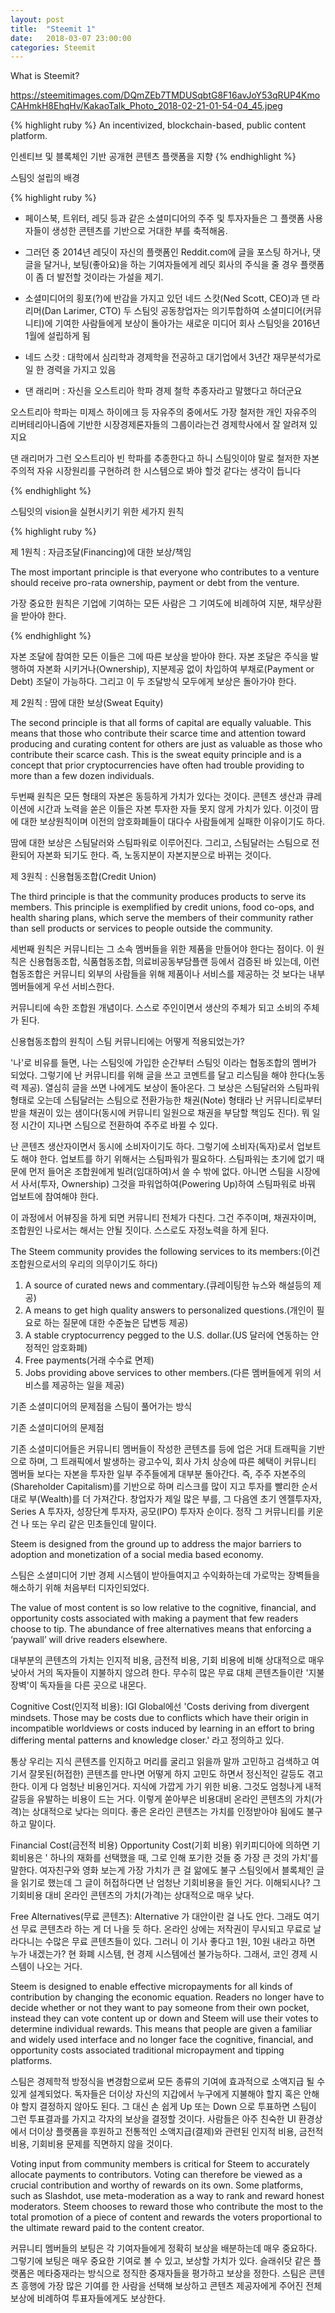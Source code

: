 ```yaml
---
layout: post
title:  "Steemit 1"
date:   2018-03-07 23:00:00
categories: Steemit
---
```


What is Steemit?

https://steemitimages.com/DQmZEb7TMDUSqbtG8F16avJoY53qRUP4KmoCAHmkH8EhqHv/KakaoTalk_Photo_2018-02-21-01-54-04_45.jpeg

{% highlight ruby %}
An incentivized, blockchain-based, public content platform.

인센티브 및 블록체인 기반 공개현 콘텐츠 플랫폼을 지향
{% endhighlight %}

스팀잇 설립의 배경

{% highlight ruby %}

- 페이스북, 트위터, 레딧 등과 같은 소셜미디어의 주주 및 투자자들은 그 플랫폼 사용자들이 생성한 콘텐츠를 기반으로 거대한 부를 축적해옴.
- 그러던 중 2014년 레딧이 자신의 플랫폼인 Reddit.com에 글을 포스팅 하거나, 댓글을 달거나, 보팅(좋아요)을 하는 기여자들에게 레딧 회사의 주식을 줄 경우 플랫폼이 좀 더 발전할 것이라는 가설을 제기. 
- 소셜미디어의 횡포(?)에 반감을 가지고 있던 네드 스캇(Ned Scott, CEO)과 댄 라리머(Dan Larimer, CTO) 두 스팀잇 공동창업자는 의기투합하여 소셜미디어(커뮤니티)에 기여한 사람들에게 보상이 돌아가는 새로운 미디어 회사 스팀잇을 2016년 1월에 설립하게 됨

- 네드 스캇 : 대학에서 심리학과 경제학을 전공하고 대기업에서 3년간 재무분석가로 일 한 경력을 가지고 있음
- 댄 래리머 : 자신을 오스트리아 학파 경제 철학 추종자라고 말했다고 하더군요

오스트리아 학파는 미제스 하이에크 등 자유주의 중에서도 가장 철저한 개인 자유주의 리버테리아니즘에 기반한 시장경제론자들의 그룹이라는건 경제학사에서 잘 알려져 있지요

댄 래리머가 그런 오스트리아 빈 학파를 추종한다고 하니 스팀잇이야 말로 철저한 자본주의적 자유 시장원리를 구현하려 한 시스템으로 봐야 할것 같다는 생각이 듭니다

{% endhighlight %}

스팀잇의 vision을 실현시키기 위한 세가지 원칙

{% highlight ruby %}

제 1원칙 : 자금조달(Financing)에 대한 보상/책임

The most important principle is that everyone who contributes to a venture should receive pro-rata ownership, payment or debt from the venture.

가장 중요한 원칙은 기업에 기여하는 모든 사람은 그 기여도에 비례하여 지분, 채무상환을 받아야 한다.

{% endhighlight %}

자본 조달에 참여한 모든 이들은 그에 따른 보상을 받아야 한다. 자본 조달은 주식을 발행하여 자본화 시키거나(Ownership), 지분제공 없이 차입하여 부채로(Payment or Debt) 조달이 가능하다. 그리고 이 두 조달방식 모두에게 보상은 돌아가야 한다.

제 2원칙 : 땀에 대한 보상(Sweat Equity)

The second principle is that all forms of capital are equally valuable. This means that those who contribute their scarce time and attention toward producing and curating content for others are just as valuable as those who contribute their scarce cash. This is the sweat equity principle and is a concept that prior cryptocurrencies have often had trouble providing to more than a few dozen individuals.

두번째 원칙은 모든 형태의 자본은 동등하게 가치가 있다는 것이다. 콘텐츠 생산과 큐레이션에 시간과 노력을 쏟은 이들은 자본 투자한 자들 못지 않게 가치가 있다. 이것이 땀에 대한 보상원칙이며 이전의 암호화폐들이 대다수 사람들에게 실패한 이유이기도 하다.

땀에 대한 보상은 스팀달러와 스팀파워로 이루어진다. 그리고, 스팀달러는 스팀으로 전환되어 자본화 되기도 한다. 즉, 노동지분이 자본지분으로 바뀌는 것이다.

제 3원칙 : 신용협동조합(Credit Union)

The third principle is that the community produces products to serve its members. This principle is exemplified by credit unions, food co-ops, and health sharing plans, which serve the members of their community rather than sell products or services to people outside the community.

세번째 원칙은 커뮤니티는 그 소속 멤버들을 위한 제품을 만들어야 한다는 점이다. 이 원칙은 신용협동조합, 식품협동조합, 의료비공동부담플랜 등에서 검증된 바 있는데, 이런 협동조합은  커뮤니티 외부의 사람들을 위해 제품이나 서비스를 제공하는 것 보다는 내부 멤버들에게 우선 서비스한다.

커뮤니티에 속한 조합원 개념이다. 스스로 주인이면서 생산의 주체가 되고 소비의 주체가 된다.

신용협동조합의 원칙이 스팀 커뮤니티에는 어떻게 적용되었는가? 

'나'로 비유를 들면, 나는 스팀잇에 가입한 순간부터 스팀잇 이라는 협동조합의 멤버가 되었다. 그렇기에 난 커뮤니티를 위해 글을 쓰고  코멘트를 달고 리스팀을 해야 한다(노동력 제공). 열심히 글을 쓰면 나에게도 보상이 돌아온다. 그 보상은 스팀달러와 스팀파워 형태로 오는데 스팀달러는 스팀으로 전환가능한 채권(Note) 형태라 난 커뮤니티로부터 받을 채권이 있는 샘이다(동시에 커뮤니티 일원으로 채권을 부담할 책임도 진다). 뭐 일정 시간이 지나면 스팀으로 전환하여 주주로 바뀔 수 있다. 

난 콘텐츠 생산자이면서 동시에 소비자이기도 하다. 그렇기에 소비자(독자)로서 업보트도 해야 한다. 업보트를 하기 위해서는 스팀파워가 필요하다. 스팀파워는 초기에 없기 때문에 먼저 들어온 조합원에게 빌려(임대하여)서 쓸 수 밖에 없다. 아니면 스팀을 시장에서 사서(투자, Ownership) 그것을 파워업하여(Powering Up)하여 스팀파워로 바꿔 업보트에 참여해야 한다. 

이 과정에서 어뷰징을 하게 되면 커뮤니티 전체가 다친다. 그건 주주이며, 채권자이며, 조합원인 나로서는 해서는 안될 짓이다. 스스로도 자정노력을 하게 된다.

The Steem community provides the following services to its members:(이건 조합원으로서의 우리의 의무이기도 하다)

1. A source of curated news and commentary.(큐레이팅한 뉴스와 해설등의 제공)
2. A means to get high quality answers to personalized questions.(개인이 필요로 하는 질문에 대한 수준높은 답변등 제공)
3. A stable cryptocurrency pegged to the U.S. dollar.(US 달러에 연동하는 안정적인 암호화폐)
4. Free payments(거래 수수료 면제)
5. Jobs providing above services to other members.(다른 멤버들에게 위의 서비스를 제공하는 일을 제공)

기존 소셜미디어의 문제점을 스팀이 풀어가는 방식

기존 소셜미디어의 문제점 

기존 소셜미디어들은 커뮤니티 멤버들이 작성한 콘텐츠를 등에 업은 거대 트래픽을 기반으로 하며, 그 트래픽에서 발생하는 광고수익, 회사 가치 상승에 따른 혜택이 커뮤니티 멤버들 보다는 자본을 투자한 일부 주주들에게 대부분 돌아간다. 즉, 주주 자본주의(Shareholder Capitalism)를 기반으로 하며 리스크를 많이 지고 투자를 빨리한 순서 대로 부(Wealth)를 더 가져간다. 창업자가 제일 많은 부를, 그 다음엔 초기 엔젤투자자, Series A 투자자, 성장단계 투자자, 공모(IPO) 투자자 순이다. 정작 그 커뮤니티를 키운 건 나 또는 우리 같은 민초들인데 말이다.


Steem is designed from the ground up to address the major barriers to adoption and monetization of a social media based economy.

스팀은 소셜미디어 기반 경제 시스템이 받아들여지고 수익화하는데 가로막는 장벽들을 해소하기 위해 처음부터 디자인되었다.

The value of most content is so low relative to the cognitive, financial, and opportunity costs associated with making a payment that few readers choose to tip. The abundance of free alternatives means that enforcing a ‘paywall’ will drive readers elsewhere. 

대부분의 콘텐츠의 가치는 인지적 비용, 금전적 비용, 기회 비용에 비해 상대적으로 매우 낮아서 거의 독자들이 지불하지 않으려 한다. 무수히 많은 무료 대체 콘텐츠들이란 '지불장벽'이 독자들을 다른 곳으로 내몬다.

Cognitive Cost(인지적 비용): 
IGI Global에선 'Costs deriving from divergent mindsets. Those may be costs due to conflicts which have their origin in incompatible worldviews or costs induced by learning in an effort to bring differing mental patterns and knowledge closer.' 라고 정의하고 있다. 

통상 우리는 지식 콘텐츠를 인지하고 머리를 굴리고 읽을까 말까 고민하고 검색하고 여기서 잘못된(허접한) 콘텐츠를 만나면 어떻게 하지 고민도 하면서 정신적인 갈등도 겪고 한다. 이게 다 엄청난 비용인거다. 지식에 가깝게 가기 위한 비용. 그것도 엄청나게 내적갈등을 유발하는 비용이 드는 거다. 이렇게 쏟아부은 비용대비 온라인 콘텐츠의 가치(가격)는 상대적으로 낮다는 의미다. 좋은 온라인 콘텐츠는 가치를 인정받아야 됨에도 불구하고 말이다. 

Financial Cost(금전적 비용)
Opportunity Cost(기회 비용)
위키피디아에 의하면 기회비용은 ' 하나의 재화를 선택했을 때, 그로 인해 포기한 것들 중 가장 큰 것의 가치'를 말한다. 여자친구와 영화 보는게 가장 가치가 큰 걸 앎에도 불구 스팀잇에서 블록체인 글을 읽기로 했는데 그 글이 허접하다면 난 엄청난 기회비용을 들인 거다. 이해되시나? 그 기회비용 대비 온라인 콘텐츠의 가치(가격)는 상대적으로 매우 낮다. 

Free Alternatives(무료 콘텐츠): Alternative 가 대안이란 걸 나도 안다. 그래도 여기선 무료 콘텐츠라 하는 게 더 나을 듯 하다. 온라인 상에는 저작권이 무시되고 무료로 날라다니는 수많은 무료 콘텐츠들이 있다. 그러니 이 기사 좋다고 1원, 10원 내라고 하면 누가 내겠는가? 현 화폐 시스템, 현 경제 시스템에선 불가능하다. 그래서, 코인 경제 시스템이 나오는 거다. 


Steem is designed to enable effective micropayments for all kinds of contribution by changing the economic equation. Readers no longer have to decide whether or not they want to pay someone from their own pocket, instead they can vote content up or down and Steem will use their votes to determine individual rewards. This means that people are given a familiar and widely used interface and no longer face the cognitive, financial, and opportunity costs associated traditional micropayment and tipping platforms.

스팀은 경제학적 방정식을 변경함으로써 모든 종류의 기여에 효과적으로 소액지급 될 수 있게 설계되었다. 독자들은 더이상 자신의 지갑에서 누구에게 지불해야 할지 혹은 안해야 할지 결정하지 않아도 된다. 그 대신 손 쉽게 Up 또는 Down 으로 투표하면 스팀이 그런 투표결과를 가지고 각자의 보상을 결정할 것이다. 사람들은 아주 친숙한 UI 환경상에서 더이상 플랫폼을 후원하고 전통적인 소액지급(결제)와 관련된 인지적 비용, 금전적 비용, 기회비용 문제를 직면하지 않을 것이다.

Voting input from community members is critical for Steem to accurately allocate payments to contributors. Voting can therefore be viewed as a crucial contribution and worthy of rewards on its own. Some platforms, such as Slashdot, use meta-moderation as a way to rank and reward honest moderators. Steem chooses to reward those who contribute the most to the total promotion of a piece of content and rewards the voters proportional to the ultimate reward paid to the content creator.

커뮤니티 멤버들의 보팅은 각 기여자들에게 정확히 보상을 배분하는데 매우 중요하다. 그렇기에 보팅은 매우 중요한 기여로 볼 수 있고, 보상할 가치가 있다. 슬래쉬닷 같은 플랫폼은 메타중재라는 방식으로 정직한 중재자들을 평가하고 보상을 정한다. 스팀은 콘텐츠 흥행에 가장 많은 기여를 한 사람을 선택해 보상하고 콘텐츠 제공자에게 주어진 전체 보상에 비례하여 투표자들에게도 보상한다.


